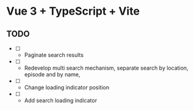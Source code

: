 # Vue 3 + TypeScript + Vite
## TODO

- [ ] - Paginate search results

- [ ] - Redevelop multi search mechanism, separate search by location, episode and by name,

- [ ] - Change loading indicator position

- [ ] - Add search loading indicator

